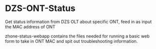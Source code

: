# DZS-ONT-Status
Get status information from DZS OLT about specific ONT, feed in as input the MAC address of ONT

zhone-status-webapp contains the files needed for running a basic web form to take in ONT MAC and spit out troubleshooting information. 

